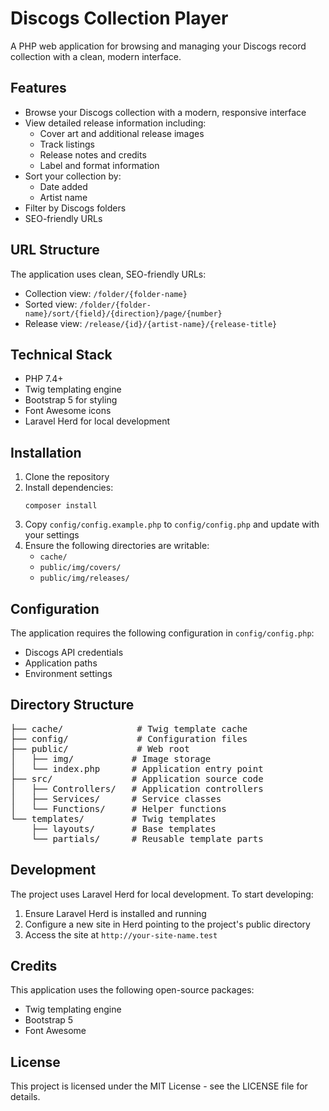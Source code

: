 <h1>Discogs Collection Player</h1>

<p>A PHP web application for browsing and managing your Discogs record collection with a clean, modern interface.</p>

<h2>Features</h2>
<ul>
    <li>Browse your Discogs collection with a modern, responsive interface</li>
    <li>View detailed release information including:
        <ul>
            <li>Cover art and additional release images</li>
            <li>Track listings</li>
            <li>Release notes and credits</li>
            <li>Label and format information</li>
        </ul>
    </li>
    <li>Sort your collection by:
        <ul>
            <li>Date added</li>
            <li>Artist name</li>
        </ul>
    </li>
    <li>Filter by Discogs folders</li>
    <li>SEO-friendly URLs</li>
</ul>

<h2>URL Structure</h2>
<p>The application uses clean, SEO-friendly URLs:</p>
<ul>
    <li>Collection view: <code>/folder/{folder-name}</code></li>
    <li>Sorted view: <code>/folder/{folder-name}/sort/{field}/{direction}/page/{number}</code></li>
    <li>Release view: <code>/release/{id}/{artist-name}/{release-title}</code></li>
</ul>

<h2>Technical Stack</h2>
<ul>
    <li>PHP 7.4+</li>
    <li>Twig templating engine</li>
    <li>Bootstrap 5 for styling</li>
    <li>Font Awesome icons</li>
    <li>Laravel Herd for local development</li>
</ul>

<h2>Installation</h2>
<ol>
    <li>Clone the repository</li>
    <li>Install dependencies:
        <pre><code>composer install</code></pre>
    </li>
    <li>Copy <code>config/config.example.php</code> to <code>config/config.php</code> and update with your settings</li>
    <li>Ensure the following directories are writable:
        <ul>
            <li><code>cache/</code></li>
            <li><code>public/img/covers/</code></li>
            <li><code>public/img/releases/</code></li>
        </ul>
    </li>
</ol>

<h2>Configuration</h2>
<p>The application requires the following configuration in <code>config/config.php</code>:</p>
<ul>
    <li>Discogs API credentials</li>
    <li>Application paths</li>
    <li>Environment settings</li>
</ul>

<h2>Directory Structure</h2>
<pre>
├── cache/              # Twig template cache
├── config/             # Configuration files
├── public/             # Web root
│   ├── img/           # Image storage
│   └── index.php      # Application entry point
├── src/               # Application source code
│   ├── Controllers/   # Application controllers
│   ├── Services/      # Service classes
│   └── Functions/     # Helper functions
└── templates/         # Twig templates
    ├── layouts/       # Base templates
    └── partials/      # Reusable template parts
</pre>

<h2>Development</h2>
<p>The project uses Laravel Herd for local development. To start developing:</p>
<ol>
    <li>Ensure Laravel Herd is installed and running</li>
    <li>Configure a new site in Herd pointing to the project's public directory</li>
    <li>Access the site at <code>http://your-site-name.test</code></li>
</ol>

<h2>Credits</h2>
<p>This application uses the following open-source packages:</p>
<ul>
    <li>Twig templating engine</li>
    <li>Bootstrap 5</li>
    <li>Font Awesome</li>
</ul>

<h2>License</h2>
<p>This project is licensed under the MIT License - see the LICENSE file for details.</p>
